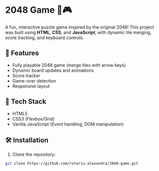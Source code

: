 # 2048 Game 🧠🎮

A fun, interactive puzzle game inspired by the original 2048! This project was built using **HTML**, **CSS**, and **JavaScript**, with dynamic tile merging, score tracking, and keyboard controls.

## 🎯 Features

- Fully playable 2048 game (merge tiles with arrow keys)
- Dynamic board updates and animations
- Score tracker
- Game-over detection
- Responsive layout

## 🧪 Tech Stack

- HTML5
- CSS3 (Flexbox/Grid)
- Vanilla JavaScript (Event handling, DOM manipulation)


## 🛠️ Installation

1. Clone the repository:
```bash
git clone https://github.com/rotariu-alexandra/2048-game.git
